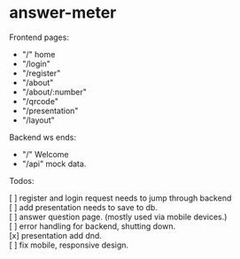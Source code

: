 # answer-meter

Frontend pages:

- "/" home
- "/login"
- "/register"
- "/about"
- "/about/:number"
- "/qrcode"
- "/presentation"
- "/layout"

Backend ws ends:

- "/" Welcome
- "/api" mock data.

Todos:

[ ] register and login request needs to jump through backend
<br>
[ ] add presentation needs to save to db.
<br>
[ ] answer question page. (mostly used via mobile devices.)
<br>
[ ] error handling for backend, shutting down.
<br>
[x] presentation add dnd.
<br>
[ ] fix mobile, responsive design.
<br>
